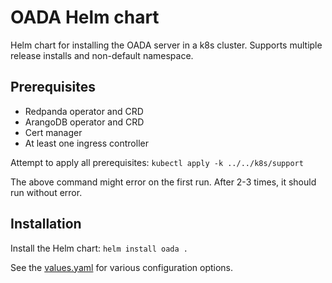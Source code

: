 <!--
 Copyright 2022 Open Ag Data Alliance

 Licensed under the Apache License, Version 2.0 (the "License");
 you may not use this file except in compliance with the License.
 You may obtain a copy of the License at

     http://www.apache.org/licenses/LICENSE-2.0

 Unless required by applicable law or agreed to in writing, software
 distributed under the License is distributed on an "AS IS" BASIS,
 WITHOUT WARRANTIES OR CONDITIONS OF ANY KIND, either express or implied.
 See the License for the specific language governing permissions and
 limitations under the License.
-->

# OADA Helm chart

Helm chart for installing the OADA server in a k8s cluster.
Supports multiple release installs and non-default namespace.

## Prerequisites

- Redpanda operator and CRD
- ArangoDB operator and CRD
- Cert manager
- At least one ingress controller

Attempt to apply all prerequisites:
`kubectl apply -k ../../k8s/support`

The above command might error on the first run.
After 2-3 times, it should run without error.

## Installation

Install the Helm chart:
`helm install oada .`

See the [values.yaml](values.yaml) for various configuration options.
